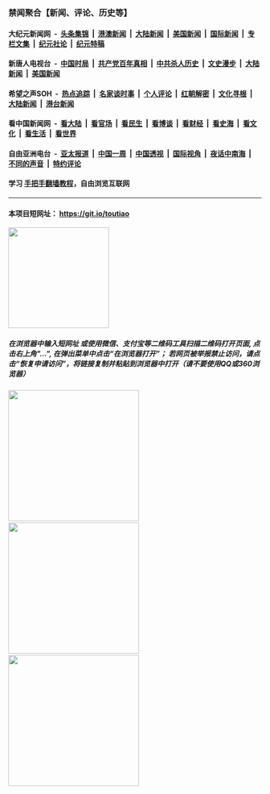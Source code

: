 ### 禁闻聚合【新闻、评论、历史等】

#### 大纪元新闻网 &nbsp;-&nbsp; [头条集锦](indexes/E头条集锦.md?t=02071702) &nbsp;|&nbsp; [港澳新闻](indexes/E港澳新闻.md?t=02071702)  &nbsp;|&nbsp; [大陆新闻](indexes/E大陆新闻.md?t=02071702) &nbsp;|&nbsp; [美国新闻](indexes/E美国新闻.md?t=02071702) &nbsp;|&nbsp; [国际新闻](indexes/E国际新闻.md?t=02071702) &nbsp;|&nbsp; [专栏文集](indexes/E专栏文集.md?t=02071702) &nbsp;|&nbsp; [纪元社论](indexes/E纪元社论.md?t=02071702) &nbsp;|&nbsp; [纪元特稿](indexes/E纪元特稿.md?t=02071702) 

#### 新唐人电视台 &nbsp;-&nbsp; [中国时局](indexes/N中国时局.md?t=02071702) &nbsp;|&nbsp; [共产党百年真相](indexes/N共产党百年真相.md?t=02071702) &nbsp;|&nbsp; [中共杀人历史](indexes/N中共杀人历史.md?t=02071702) &nbsp;|&nbsp; [文史漫步](indexes/N文史漫步.md?t=02071702) &nbsp;|&nbsp; [大陆新闻](indexes/N大陆新闻.md?t=02071702) &nbsp;|&nbsp; [美国新闻](indexes/N美国新闻.md?t=02071702)

#### 希望之声SOH &nbsp;-&nbsp; [热点追踪](indexes/H热点追踪.md?t=02071702) &nbsp;|&nbsp; [名家谈时事](indexes/H名家谈时事.md?t=02071702) &nbsp;|&nbsp; [个人评论](indexes/H个人评论.md?t=02071702)  &nbsp;|&nbsp; [红朝解密](indexes/H红朝解密.md?t=02071702) &nbsp;|&nbsp; [文化寻根](indexes/H文化寻根.md?t=02071702) &nbsp;|&nbsp; [大陆新闻](indexes/H大陆新闻.md?t=02071702) &nbsp;|&nbsp; [港台新闻](indexes/H港台新闻.md?t=02071702)

#### 看中国新闻网 &nbsp;-&nbsp; [看大陆](indexes/S看大陆.md?t=02071702) &nbsp;|&nbsp; [看官场](indexes/S看官场.md?t=02071702) &nbsp;|&nbsp; [看民生](indexes/S看民生.md?t=02071702)  &nbsp;|&nbsp; [看博谈](indexes/S看博谈.md?t=02071702) &nbsp;|&nbsp; [看财经](indexes/S看财经.md?t=02071702) &nbsp;|&nbsp; [看史海](indexes/S看史海.md?t=02071702) &nbsp;|&nbsp; [看文化](indexes/S看文化.md?t=02071702) &nbsp;|&nbsp; [看生活](indexes/S看生活.md?t=02071702) &nbsp;|&nbsp; [看世界](indexes/S看世界.md?t=02071702)

#### 自由亚洲电台 &nbsp;-&nbsp; [亚太报道](indexes/R亚太报道.md?t=02071702) &nbsp;|&nbsp; [中国一周](indexes/R中国一周.md?t=02071702) &nbsp;|&nbsp; [中国透视](indexes/R中国透视.md?t=02071702)  &nbsp;|&nbsp; [国际视角](indexes/R国际视角.md?t=02071702) &nbsp;|&nbsp; [夜话中南海](indexes/R夜话中南海.md?t=02071702) &nbsp;|&nbsp; [不同的声音](indexes/R不同的声音.md?t=02071702) &nbsp;|&nbsp; [特约评论](indexes/R特约评论.md?t=02071702)

#### 学习 [手把手翻墙教程](https://github.com/gfw-breaker/guides/wiki)，自由浏览互联网

----

#### 本项目短网址： https://git.io/toutiao
<img src="https://raw.githubusercontent.com/gfw-breaker/banned-news/master/scripts/img/qr.png" width="200px"/>  

##### 在浏览器中输入短网址 或使用微信、支付宝等二维码工具扫描二维码打开页面, 点击右上角"...", 在弹出菜单中点击“在浏览器打开”； 若网页被举报禁止访问，请点击“恢复申请访问”，将链接复制并粘贴到浏览器中打开（请不要使用QQ或360浏览器）

<img src="https://raw.githubusercontent.com/gfw-breaker/banned-news/master/scripts/img/1.png" width="260px"/> &nbsp; <img src="https://raw.githubusercontent.com/gfw-breaker/banned-news/master/scripts/img/2.png" width="260px"/> &nbsp; <img src="https://raw.githubusercontent.com/gfw-breaker/banned-news/master/scripts/img/3.png" width="260px"/>
